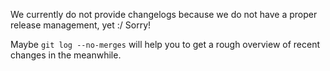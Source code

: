 We currently do not provide changelogs because we do not have a proper release management, yet :/ Sorry!

Maybe `git log --no-merges` will help you to get a rough overview of recent changes in the meanwhile.
